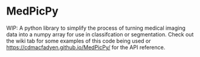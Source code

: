 # MedPicPy
WIP: A python library to simplify the process of turning medical imaging data into a numpy array for use in classifcation or segmentation.
Check out the wiki tab for some examples of this code being used or https://cdmacfadyen.github.io/MedPicPy/ for the API reference.
